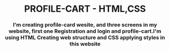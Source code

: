 <h1 align="center"> PROFILE-CART - HTML,CSS</h1>
<h3 align="center">I'm creating profile-card wesite,
and three screens in my website, first one Registration and login and profile-cart.I'm using HTML Creating web structure and  CSS applying styles in this website</h3>
